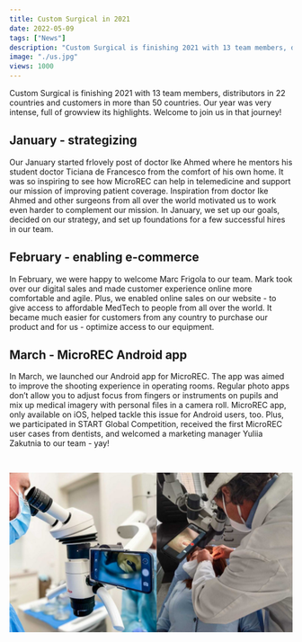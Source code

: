 ```yaml
---
title: Custom Surgical in 2021
date: 2022-05-09
tags: ["News"]
description: "Custom Surgical is finishing 2021 with 13 team members, distributors in 22 countries and customers in more than 50 countries. Our year was vense, full of growth and insights, and in general - successful. We grew up, strengthened our team, improved our systems and established many new connections..."
image: "./us.jpg"
views: 1000
---
```


Custom Surgical is finishing 2021 with 13 team members, distributors in 22 countries and customers in more than 50 countries. Our year was very intense, full of growview its highlights. Welcome to join us in that journey!

<h2><b>January - strategizing</b></h2>
Our January started frlovely post of doctor Ike Ahmed where he mentors his student doctor Ticiana de Francesco from the comfort of his own home. It was so inspiring to see how MicroREC can help in telemedicine and support our mission of improving patient coverage. Inspiration from doctor Ike Ahmed and other surgeons from all over the world motivated us to work even harder to complement our mission. In January, we set up our goals, decided on our strategy, and set up foundations for a few successful hires in our team.

<h2><b>February - enabling e-commerce</b></h2>
In February, we were happy to welcome Marc Frigola to our team. Mark took over our digital sales and made customer experience online more comfortable and agile. Plus, we enabled online sales on our website - to give access to affordable MedTech to people from all over the world. It became much easier for customers from any country to purchase our product and for us - optimize access to our equipment.

<h2><b>March - MicroREC Android app</b></h2>
In March, we launched our Android app for MicroREC. The app was aimed to improve the shooting experience in operating rooms. Regular photo apps don’t allow you to adjust focus from fingers or instruments on pupils and mix up medical imagery with personal files in a camera roll. MicroREC app, only available on iOS, helped tackle this issue for Android users, too. Plus, we participated in START Global Competition, received the first MicroREC user cases from dentists, and welcomed a marketing manager Yuliia Zakutnia to our team - yay!
<pre>
&#9;
</pre>

![alt text](./microrec.jpg "Microrec")
